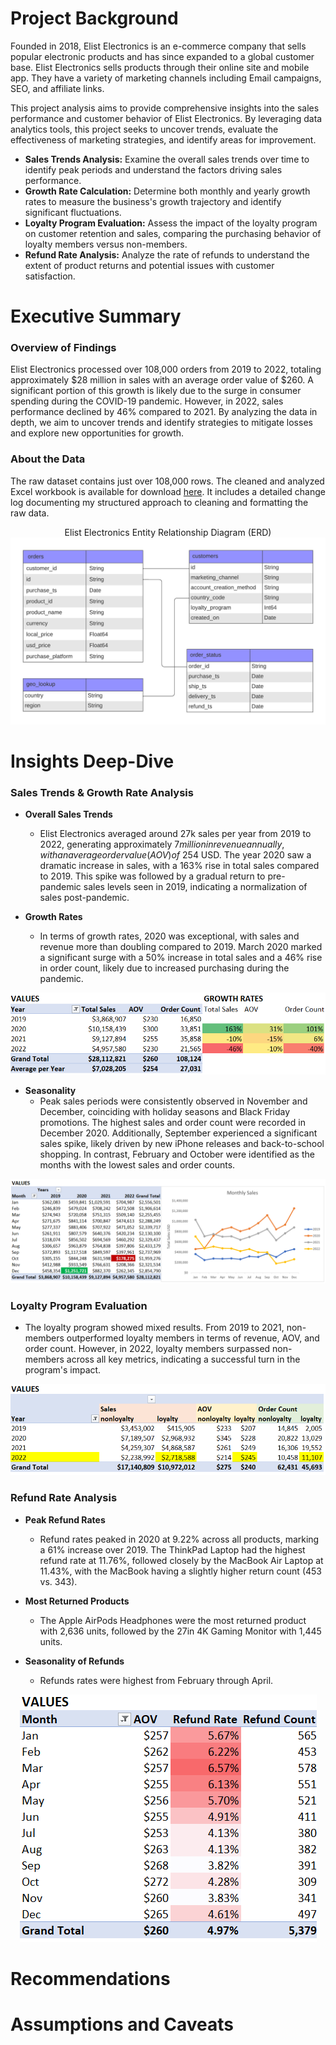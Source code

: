 # Project Background
Founded in 2018, Elist Electronics is an e-commerce company that sells popular electronic products and has since expanded to a global customer base.  Elist Electronics sells products through their online site and mobile app.  They have a variety of marketing channels including Email campaigns, SEO, and affiliate links.  

This project analysis aims to provide comprehensive insights into the sales performance and customer behavior of Elist Electronics.  By leveraging data analytics tools, this project seeks to uncover trends, evaluate the effectiveness of marketing strategies, and identify areas for improvement.

- **Sales Trends Analysis:**  Examine the overall sales trends over time to identify peak periods and understand the factors driving sales performance.
- **Growth Rate Calculation:** Determine both monthly and yearly growth rates to measure the business's growth trajectory and identify significant fluctuations.
- **Loyalty Program Evaluation:** Assess the impact of the loyalty program on customer retention and sales, comparing the purchasing behavior of loyalty members versus non-members.
- **Refund Rate Analysis:** Analyze the rate of refunds to understand the extent of product returns and potential issues with customer satisfaction.

# Executive Summary

### Overview of Findings

Elist Electronics processed over 108,000 orders from 2019 to 2022, totaling approximately $28 million in sales with an average order value of $260. A significant portion of this growth is likely due to the surge in consumer spending during the COVID-19 pandemic. However, in 2022, sales performance declined by 46% compared to 2021. By analyzing the data in depth, we aim to uncover trends and identify strategies to mitigate losses and explore new opportunities for growth.   

### About the Data

The raw dataset contains just over 108,000 rows. The cleaned and analyzed Excel workbook is available for download [here](https://docs.google.com/spreadsheets/d/1iRqNUYJQNc2E6v50HWUGr1srMJJJlc0u/edit?usp=sharing&ouid=110328506075169530580&rtpof=true&sd=true). It includes a detailed change log documenting my structured approach to cleaning and formatting the raw data.

<p align ="center">
  Elist Electronics Entity Relationship Diagram (ERD)
  <img src="https://github.com/jenncash29/Elist-Electronics-Store-Project/blob/main/Images/Elist%20Electronics%20ERD.png" alt="Elist Electronics ERD">
</p>


# Insights Deep-Dive

### Sales Trends & Growth Rate Analysis

- **Overall Sales Trends**
  - Elist Electronics averaged around 27k sales per year from 2019 to 2022, generating approximately $7 million in revenue annually, with an average order value (AOV) of ~$254 USD. The year 2020 saw a dramatic increase in sales, with a 163% rise in total sales compared to 2019. This spike was followed by a gradual return to pre-pandemic sales levels seen in 2019, indicating a normalization of sales post-pandemic. 

- **Growth Rates**
  - In terms of growth rates, 2020 was exceptional, with sales and revenue more than doubling compared to 2019. March 2020 marked a significant surge with a 50% increase in total sales and a 46% rise in order count, likely due to increased purchasing during the pandemic.

<p align ="center">
  <img src="https://github.com/jenncash29/Elist-Electronics-Store-Project/blob/main/Images/Sales%20and%20Growth%20Rates.png" alt="Yearly Growth">
</p>

- **Seasonality**
  - Peak sales periods were consistently observed in November and December, coinciding with holiday seasons and Black Friday promotions. The highest sales and order count were recorded in December 2020. Additionally, September experienced a significant sales spike, likely driven by new iPhone releases and back-to-school shopping. In contrast, February and October were identified as the months with the lowest sales and order counts.

<p align ="center">
  <img src="https://github.com/jenncash29/Elist-Electronics-Store-Project/blob/main/Images/Monthly%20Seasonality.png" alt="Seasonality">
</p>

### Loyalty Program Evaluation
- The loyalty program showed mixed results. From 2019 to 2021, non-members outperformed loyalty members in terms of revenue, AOV, and order count. However, in 2022, loyalty members surpassed non-members across all key metrics, indicating a successful turn in the program's impact.

<p align ="center">
  <img src="https://github.com/jenncash29/Elist-Electronics-Store-Project/blob/main/Images/Loyalty%20Values.png" alt="Loyalty Program">
</p>

### Refund Rate Analysis

- **Peak Refund Rates**
  - Refund rates peaked in 2020 at 9.22% across all products, marking a 61% increase over 2019. The ThinkPad Laptop had the highest refund rate at 11.76%, followed closely by the MacBook Air Laptop at 11.43%, with the MacBook having a slightly higher return count (453 vs. 343).

- **Most Returned Products**
  - The Apple AirPods Headphones were the most returned product with 2,636 units, followed by the 27in 4K Gaming Monitor with 1,445 units.

- **Seasonality of Refunds**
  - Refunds rates were highest from February through April.  

<p align ="center">
  <img src="https://github.com/jenncash29/Elist-Electronics-Store-Project/blob/main/Images/Refund%20Rates.png" alt="Refunds">
</p>

# Recommendations

# Assumptions and Caveats

